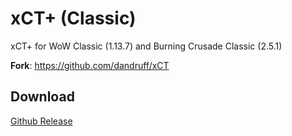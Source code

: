# xCT+ (Classic)
xCT+ for WoW Classic (1.13.7) and Burning Crusade Classic (2.5.1)


**Fork**: https://github.com/dandruff/xCT

## Download

[Github Release](https://github.com/Witnesscm/xCT_Classic/releases)
